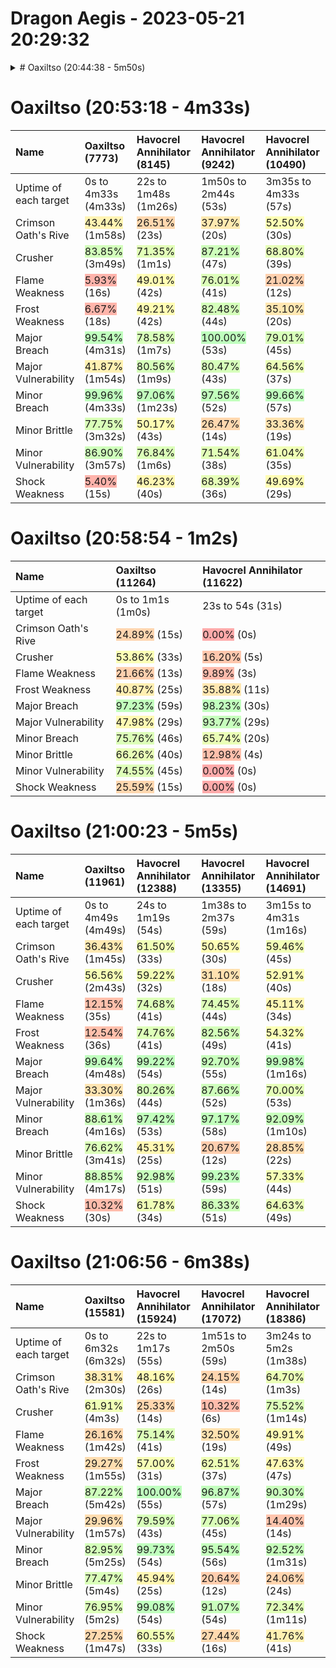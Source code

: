 
Dragon Aegis - 2023-05-21 20:29:32
==================================

<details>
<summary>
# Oaxiltso (20:44:38 - 5m50s)
</summary>

|Name|Oaxiltso (2587)|Havocrel Annihilator (2987)|Havocrel Annihilator (4215)|Havocrel Annihilator (5755)|Havocrel Annihilator (7234)|
| :--- | :--- | :--- | :--- | :--- | :--- |
|Uptime of each target|0s to 5m50s (5m50s)|22s to 1m26s (1m5s)|1m49s to 2m51s (1m2s)|3m23s to 4m31s (1m8s)|5m11s to 5m50s (38s)|
|Crimson Oath's Rive|<span style="background-color:#ffb9ac">8.60%</span> (30s)|<span style="background-color:#fff8b3">46.68%</span> (30s)|<span style="background-color:#ffe1b0">31.84%</span> (20s)|<span style="background-color:#fff1b2">41.64%</span> (28s)|<span style="background-color:#ffc5ad">15.94%</span> (6s)|
|Crusher|<span style="background-color:#d3ffbb">83.68%</span> (4m53s)|<span style="background-color:#e1ffb8">72.05%</span> (46s)|<span style="background-color:#eaffb7">65.89%</span> (41s)|<span style="background-color:#ffeab1">37.10%</span> (25s)|<span style="background-color:#ffc2ad">13.20%</span> (5s)|
|Flame Weakness|<span style="background-color:#ffd8af">26.82%</span> (1m34s)|<span style="background-color:#d3ffbb">83.54%</span> (54s)|<span style="background-color:#ffe4b1">33.85%</span> (21s)|<span style="background-color:#fff7b3">45.28%</span> (31s)|<span style="background-color:#ffe9b1">36.57%</span> (14s)|
|Frost Weakness|<span style="background-color:#ffd3af">23.90%</span> (1m24s)|<span style="background-color:#d8ffba">79.51%</span> (51s)|<span style="background-color:#ffeeb2">39.97%</span> (25s)|<span style="background-color:#e1ffb8">72.23%</span> (49s)|<span style="background-color:#faa">0.00%</span> (0s)|
|Major Breach|<span style="background-color:#cdffbc">88.31%</span> (5m9s)|<span style="background-color:#c0ffbe">99.73%</span> (1m4s)|<span style="background-color:#c7ffbd">93.88%</span> (58s)|<span style="background-color:#c0ffbe">99.88%</span> (1m8s)|<span style="background-color:#bfffbe">100.00%</span> (38s)|
|Major Vulnerability|<span style="background-color:#ffd3af">23.84%</span> (1m23s)|<span style="background-color:#ebffb7">64.30%</span> (41s)|<span style="background-color:#f0ffb6">61.39%</span> (38s)|<span style="background-color:#fff1b2">41.52%</span> (28s)|<span style="background-color:#ffe9b1">36.72%</span> (14s)|
|Minor Breach|<span style="background-color:#c1ffbe">98.20%</span> (5m43s)|<span style="background-color:#c1ffbe">98.61%</span> (1m4s)|<span style="background-color:#ccffbc">89.63%</span> (56s)|<span style="background-color:#ceffbb">87.18%</span> (59s)|<span style="background-color:#d0ffbb">85.60%</span> (33s)|
|Minor Brittle|<span style="background-color:#ddffb9">75.28%</span> (4m23s)|<span style="background-color:#ffe7b1">35.21%</span> (23s)|<span style="background-color:#ffe4b1">33.79%</span> (21s)|<span style="background-color:#f1ffb6">60.24%</span> (41s)|<span style="background-color:#f4ffb6">59.00%</span> (23s)|
|Minor Vulnerability|<span style="background-color:#c1ffbe">98.28%</span> (5m44s)|<span style="background-color:#e3ffb8">70.09%</span> (45s)|<span style="background-color:#ebffb7">64.34%</span> (40s)|<span style="background-color:#f2ffb6">59.65%</span> (40s)|<span style="background-color:#faa">0.00%</span> (0s)|
|Shock Weakness|<span style="background-color:#ffcbae">18.54%</span> (1m5s)|<span style="background-color:#edffb7">63.20%</span> (41s)|<span style="background-color:#ffe6b1">34.74%</span> (22s)|<span style="background-color:#ffdfb0">30.28%</span> (20s)|<span style="background-color:#ffceae">20.31%</span> (8s)|

</details>

# Oaxiltso (20:53:18 - 4m33s)
  

|Name|Oaxiltso (7773)|Havocrel Annihilator (8145)|Havocrel Annihilator (9242)|Havocrel Annihilator (10490)|
| :--- | :--- | :--- | :--- | :--- |
|Uptime of each target|0s to 4m33s (4m33s)|22s to 1m48s (1m26s)|1m50s to 2m44s (53s)|3m35s to 4m33s (57s)|
|Crimson Oath's Rive|<span style="background-color:#fff4b3">43.44%</span> (1m58s)|<span style="background-color:#ffd8af">26.51%</span> (23s)|<span style="background-color:#ffeab1">37.97%</span> (20s)|<span style="background-color:#fdffb4">52.50%</span> (30s)|
|Crusher|<span style="background-color:#d3ffbb">83.85%</span> (3m49s)|<span style="background-color:#e2ffb8">71.35%</span> (1m1s)|<span style="background-color:#ceffbb">87.21%</span> (47s)|<span style="background-color:#e6ffb8">68.80%</span> (39s)|
|Flame Weakness|<span style="background-color:#ffb3ab">5.93%</span> (16s)|<span style="background-color:#fffdb4">49.01%</span> (42s)|<span style="background-color:#dcffb9">76.01%</span> (41s)|<span style="background-color:#ffd0ae">21.02%</span> (12s)|
|Frost Weakness|<span style="background-color:#ffb5ab">6.67%</span> (18s)|<span style="background-color:#fffdb4">49.21%</span> (42s)|<span style="background-color:#d4ffba">82.48%</span> (44s)|<span style="background-color:#ffe7b1">35.10%</span> (20s)|
|Major Breach|<span style="background-color:#c0ffbe">99.54%</span> (4m31s)|<span style="background-color:#d9ffba">78.58%</span> (1m7s)|<span style="background-color:#bfffbe">100.00%</span> (53s)|<span style="background-color:#d8ffba">79.01%</span> (45s)|
|Major Vulnerability|<span style="background-color:#fff1b2">41.87%</span> (1m54s)|<span style="background-color:#d6ffba">80.56%</span> (1m9s)|<span style="background-color:#d6ffba">80.47%</span> (43s)|<span style="background-color:#ebffb7">64.56%</span> (37s)|
|Minor Breach|<span style="background-color:#c0ffbe">99.96%</span> (4m33s)|<span style="background-color:#c2ffbd">97.06%</span> (1m23s)|<span style="background-color:#c2ffbd">97.56%</span> (52s)|<span style="background-color:#c0ffbe">99.66%</span> (57s)|
|Minor Brittle|<span style="background-color:#daffb9">77.75%</span> (3m32s)|<span style="background-color:#fffeb4">50.17%</span> (43s)|<span style="background-color:#ffd8af">26.47%</span> (14s)|<span style="background-color:#ffe4b1">33.36%</span> (19s)|
|Minor Vulnerability|<span style="background-color:#cfffbb">86.90%</span> (3m57s)|<span style="background-color:#dcffb9">76.84%</span> (1m6s)|<span style="background-color:#e2ffb8">71.54%</span> (38s)|<span style="background-color:#f0ffb6">61.04%</span> (35s)|
|Shock Weakness|<span style="background-color:#ffb3ab">5.40%</span> (15s)|<span style="background-color:#fff8b3">46.23%</span> (40s)|<span style="background-color:#e6ffb8">68.39%</span> (36s)|<span style="background-color:#fffdb4">49.69%</span> (29s)|

# Oaxiltso (20:58:54 - 1m2s)
  

|Name|Oaxiltso (11264)|Havocrel Annihilator (11622)|
| :--- | :--- | :--- |
|Uptime of each target|0s to 1m1s (1m0s)|23s to 54s (31s)|
|Crimson Oath's Rive|<span style="background-color:#ffd5af">24.89%</span> (15s)|<span style="background-color:#faa">0.00%</span> (0s)|
|Crusher|<span style="background-color:#fbffb5">53.86%</span> (33s)|<span style="background-color:#ffc7ad">16.20%</span> (5s)|
|Flame Weakness|<span style="background-color:#ffd0ae">21.66%</span> (13s)|<span style="background-color:#ffbbac">9.89%</span> (3s)|
|Frost Weakness|<span style="background-color:#ffefb2">40.87%</span> (25s)|<span style="background-color:#ffe7b1">35.88%</span> (11s)|
|Major Breach|<span style="background-color:#c2ffbd">97.23%</span> (59s)|<span style="background-color:#c1ffbe">98.23%</span> (30s)|
|Major Vulnerability|<span style="background-color:#fffab3">47.98%</span> (29s)|<span style="background-color:#c7ffbd">93.77%</span> (29s)|
|Minor Breach|<span style="background-color:#ddffb9">75.76%</span> (46s)|<span style="background-color:#eaffb7">65.74%</span> (20s)|
|Minor Brittle|<span style="background-color:#e9ffb7">66.26%</span> (40s)|<span style="background-color:#ffc0ac">12.98%</span> (4s)|
|Minor Vulnerability|<span style="background-color:#deffb9">74.55%</span> (45s)|<span style="background-color:#faa">0.00%</span> (0s)|
|Shock Weakness|<span style="background-color:#ffd7af">25.59%</span> (15s)|<span style="background-color:#faa">0.00%</span> (0s)|

# Oaxiltso (21:00:23 - 5m5s)
  

|Name|Oaxiltso (11961)|Havocrel Annihilator (12388)|Havocrel Annihilator (13355)|Havocrel Annihilator (14691)|
| :--- | :--- | :--- | :--- | :--- |
|Uptime of each target|0s to 4m49s (4m49s)|24s to 1m19s (54s)|1m38s to 2m37s (59s)|3m15s to 4m31s (1m16s)|
|Crimson Oath's Rive|<span style="background-color:#ffe9b1">36.43%</span> (1m45s)|<span style="background-color:#f0ffb6">61.50%</span> (33s)|<span style="background-color:#fffeb4">50.65%</span> (30s)|<span style="background-color:#f2ffb6">59.46%</span> (45s)|
|Crusher|<span style="background-color:#f7ffb5">56.56%</span> (2m43s)|<span style="background-color:#f2ffb6">59.22%</span> (32s)|<span style="background-color:#ffe1b0">31.10%</span> (18s)|<span style="background-color:#fdffb4">52.91%</span> (40s)|
|Flame Weakness|<span style="background-color:#ffc0ac">12.15%</span> (35s)|<span style="background-color:#deffb9">74.68%</span> (41s)|<span style="background-color:#deffb9">74.45%</span> (44s)|<span style="background-color:#fff7b3">45.11%</span> (34s)|
|Frost Weakness|<span style="background-color:#ffc0ac">12.54%</span> (36s)|<span style="background-color:#deffb9">74.76%</span> (41s)|<span style="background-color:#d4ffba">82.56%</span> (49s)|<span style="background-color:#faffb5">54.32%</span> (41s)|
|Major Breach|<span style="background-color:#c0ffbe">99.64%</span> (4m48s)|<span style="background-color:#c0ffbe">99.22%</span> (54s)|<span style="background-color:#c8ffbc">92.70%</span> (55s)|<span style="background-color:#c0ffbe">99.98%</span> (1m16s)|
|Major Vulnerability|<span style="background-color:#ffe4b1">33.30%</span> (1m36s)|<span style="background-color:#d6ffba">80.26%</span> (44s)|<span style="background-color:#ceffbb">87.66%</span> (52s)|<span style="background-color:#e5ffb8">70.00%</span> (53s)|
|Minor Breach|<span style="background-color:#cdffbc">88.61%</span> (4m16s)|<span style="background-color:#c2ffbd">97.42%</span> (53s)|<span style="background-color:#c2ffbd">97.17%</span> (58s)|<span style="background-color:#c8ffbc">92.09%</span> (1m10s)|
|Minor Brittle|<span style="background-color:#dcffb9">76.62%</span> (3m41s)|<span style="background-color:#fff7b3">45.31%</span> (25s)|<span style="background-color:#ffceae">20.67%</span> (12s)|<span style="background-color:#ffdcb0">28.85%</span> (22s)|
|Minor Vulnerability|<span style="background-color:#cdffbc">88.85%</span> (4m17s)|<span style="background-color:#c8ffbc">92.98%</span> (51s)|<span style="background-color:#c0ffbe">99.23%</span> (59s)|<span style="background-color:#f5ffb5">57.33%</span> (44s)|
|Shock Weakness|<span style="background-color:#ffbcac">10.32%</span> (30s)|<span style="background-color:#f0ffb6">61.78%</span> (34s)|<span style="background-color:#cfffbb">86.33%</span> (51s)|<span style="background-color:#ebffb7">64.63%</span> (49s)|

# Oaxiltso (21:06:56 - 6m38s)
  

|Name|Oaxiltso (15581)|Havocrel Annihilator (15924)|Havocrel Annihilator (17072)|Havocrel Annihilator (18386)|
| :--- | :--- | :--- | :--- | :--- |
|Uptime of each target|0s to 6m32s (6m32s)|22s to 1m17s (55s)|1m51s to 2m50s (59s)|3m24s to 5m2s (1m38s)|
|Crimson Oath's Rive|<span style="background-color:#ffecb2">38.31%</span> (2m30s)|<span style="background-color:#fffbb4">48.16%</span> (26s)|<span style="background-color:#ffd5af">24.15%</span> (14s)|<span style="background-color:#ebffb7">64.70%</span> (1m3s)|
|Crusher|<span style="background-color:#f0ffb6">61.91%</span> (4m3s)|<span style="background-color:#ffd7af">25.33%</span> (14s)|<span style="background-color:#ffbcac">10.32%</span> (6s)|<span style="background-color:#ddffb9">75.52%</span> (1m14s)|
|Flame Weakness|<span style="background-color:#ffd8af">26.16%</span> (1m42s)|<span style="background-color:#ddffb9">75.14%</span> (41s)|<span style="background-color:#ffe2b0">32.50%</span> (19s)|<span style="background-color:#fffdb4">49.91%</span> (49s)|
|Frost Weakness|<span style="background-color:#ffddb0">29.27%</span> (1m55s)|<span style="background-color:#f7ffb5">57.00%</span> (31s)|<span style="background-color:#eeffb6">62.51%</span> (37s)|<span style="background-color:#fffab3">47.63%</span> (47s)|
|Major Breach|<span style="background-color:#ceffbb">87.22%</span> (5m42s)|<span style="background-color:#bfffbe">100.00%</span> (55s)|<span style="background-color:#c3ffbd">96.87%</span> (57s)|<span style="background-color:#caffbc">90.30%</span> (1m29s)|
|Major Vulnerability|<span style="background-color:#ffddb0">29.96%</span> (1m57s)|<span style="background-color:#d8ffba">79.59%</span> (43s)|<span style="background-color:#daffb9">77.06%</span> (45s)|<span style="background-color:#ffc4ad">14.40%</span> (14s)|
|Minor Breach|<span style="background-color:#d4ffba">82.95%</span> (5m25s)|<span style="background-color:#c0ffbe">99.73%</span> (54s)|<span style="background-color:#c5ffbd">95.54%</span> (56s)|<span style="background-color:#c8ffbc">92.52%</span> (1m31s)|
|Minor Brittle|<span style="background-color:#daffb9">77.47%</span> (5m4s)|<span style="background-color:#fff7b3">45.94%</span> (25s)|<span style="background-color:#ffceae">20.64%</span> (12s)|<span style="background-color:#ffd5af">24.06%</span> (24s)|
|Minor Vulnerability|<span style="background-color:#dcffb9">76.95%</span> (5m2s)|<span style="background-color:#c0ffbe">99.08%</span> (54s)|<span style="background-color:#c9ffbc">91.07%</span> (54s)|<span style="background-color:#e1ffb8">72.34%</span> (1m11s)|
|Shock Weakness|<span style="background-color:#ffdaaf">27.25%</span> (1m47s)|<span style="background-color:#f1ffb6">60.55%</span> (33s)|<span style="background-color:#ffdaaf">27.44%</span> (16s)|<span style="background-color:#fff1b2">41.76%</span> (41s)|
